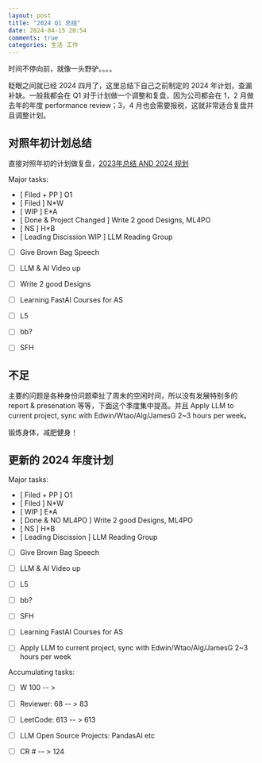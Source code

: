 ```yaml
---
layout: post
title: "2024 Q1 总结"
date: 2024-04-15 20:54
comments: true
categories: 生活 工作
---
```


时间不停向前，就像一头野驴。。。。

眨眼之间就已经 2024 四月了，这里总结下自己之前制定的 2024 年计划，查漏补缺。一般我都会在 Q1 对于计划做一个调整和复盘，因为公司都会在 1，2 月做去年的年度 performance review；3，4 月也会需要报税，这就非常适合复盘并且调整计划。


<!--more-->

## 对照年初计划总结

直接对照年初的计划做复盘，[2023年总结 AND 2024 规划](https://iphyer.github.io/blog/2024/01/15/2023Summary/)

Major tasks:

- [ Filed + PP ] O1
- [ Filed ] N*W
- [ WIP ] E*A 
- [ Done & Project Changed ] Write 2 good Designs, ML4PO
- [ NS ] H*B
- [ Leading Discission WIP ] LLM Reading Group 
- [  ] Give Brown Bag Speech
- [  ] LLM & AI Video up
- [  ] Write 2 good Designs
- [  ] Learning FastAI Courses for AS
- [  ] L5
- [  ] bb?
- [  ] SFH


## 不足

主要的问题是各种身份问题牵扯了周末的空闲时间，所以没有发展特别多的 report & presenation 等等，下面这个季度集中提高。并且 Apply LLM to current project, sync with Edwin/Wtao/Alg/JamesG 2~3 hours per week。

锻炼身体，减肥健身！

## 更新的 2024 年度计划

Major tasks:

- [ Filed + PP ] O1
- [ Filed ] N*W
- [ WIP ] E*A 
- [ Done & NO ML4PO ] Write 2 good Designs, ML4PO
- [ NS ] H*B
- [ Leading Discission  ] LLM Reading Group 
- [  ] Give Brown Bag Speech
- [  ] LLM & AI Video up
- [  ] L5
- [  ] bb?
- [  ] SFH
- [  ] Learning FastAI Courses for AS
- [  ] Apply LLM to current project, sync with Edwin/Wtao/Alg/JamesG 2~3 hours per week


Accumulating tasks:

- [  ] W 100 -- > 
- [  ] Reviewer: 68 -- > 83
- [  ] LeetCode: 613 -- > 613
- [  ] LLM Open Source Projects: PandasAI etc
- [  ] CR # -- > 124

